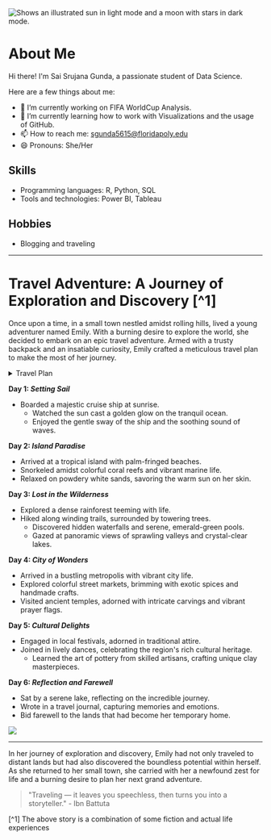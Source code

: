 <picture>
  <source media="(prefers-color-scheme: dark)" srcset="https://user-images.githubusercontent.com/25423296/163456776-7f95b81a-f1ed-45f7-b7ab-8fa810d529fa.png">
  <source media="(prefers-color-scheme: light)" srcset="https://user-images.githubusercontent.com/25423296/163456779-a8556205-d0a5-45e2-ac17-42d089e3c3f8.png">
  <img alt="Shows an illustrated sun in light mode and a moon with stars in dark mode." src="https://user-images.githubusercontent.com/25423296/163456779-a8556205-d0a5-45e2-ac17-42d089e3c3f8.png">
</picture>

# About Me

Hi there! I'm Sai Srujana Gunda, a passionate student of Data Science. 

Here are a few things about me:

- 🔭 I’m currently working on FIFA WorldCup Analysis.
- 🌱 I’m currently learning how to work with Visualizations and the usage of GitHub.
- 📫 How to reach me: sgunda5615@floridapoly.edu
- 😄 Pronouns: She/Her

## Skills

- Programming languages: R, Python, SQL
- Tools and technologies: Power BI, Tableau

## Hobbies

- Blogging and traveling

-----

# Travel Adventure: A Journey of Exploration and Discovery [^1]

Once upon a time, in a small town nestled amidst rolling hills, lived a young adventurer named Emily. With a burning desire to explore the world, she decided to embark on an epic travel adventure. Armed with a trusty backpack and an insatiable curiosity, Emily crafted a meticulous travel plan to make the most of her journey.

<details> 
	<summary> 
Travel Plan </summary>

| Day  | Plan                   |
|-----:|------------------------|
|     1| Setting Sail 		|
|     2| Island Paradise     	|
|     3| Lost in the Wilderness |
|     4| City of Wonders 	|
|     5| Cultural Delights 	|
|     6| Reflection and Farewell| 
	
</details>

**Day 1: _Setting Sail_**
+ Boarded a majestic cruise ship at sunrise.
  + Watched the sun cast a golden glow on the tranquil ocean.
  + Enjoyed the gentle sway of the ship and the soothing sound of waves.

**Day 2: _Island Paradise_**
- Arrived at a tropical island with palm-fringed beaches.
- Snorkeled amidst colorful coral reefs and vibrant marine life.
- Relaxed on powdery white sands, savoring the warm sun on her skin.

**Day 3: _Lost in the Wilderness_**
+ Explored a dense rainforest teeming with life.
+ Hiked along winding trails, surrounded by towering trees.
  - Discovered hidden waterfalls and serene, emerald-green pools.
  - Gazed at panoramic views of sprawling valleys and crystal-clear lakes.

**Day 4: _City of Wonders_**
+ Arrived in a bustling metropolis with vibrant city life.
+ Explored colorful street markets, brimming with exotic spices and handmade crafts.
+ Visited ancient temples, adorned with intricate carvings and vibrant prayer flags.

**Day 5: _Cultural Delights_**
+ Engaged in local festivals, adorned in traditional attire.
+ Joined in lively dances, celebrating the region's rich cultural heritage.
  - Learned the art of pottery from skilled artisans, crafting unique clay masterpieces.

**Day 6: _Reflection and Farewell_**
+ Sat by a serene lake, reflecting on the incredible journey.
+ Wrote in a travel journal, capturing memories and emotions.
+ Bid farewell to the lands that had become her temporary home.

![ ](https://th.bing.com/th/id/OIP.MGuH4jgxqHGXkEBSIsnhLAHaFP?w=248&h=180&c=7&r=0&o=5&dpr=1.5&pid=1.7)

----

In her journey of exploration and discovery, Emily had not only traveled to distant lands but had also discovered the boundless potential within herself. As she returned to her small town, she carried with her a newfound zest for life and a burning desire to plan her next grand adventure.

>"Traveling — it leaves you speechless, then turns you into a storyteller." - Ibn Battuta


[^1] The above story is a combination of some fiction and actual life experiences 



